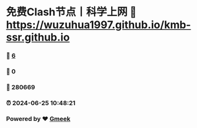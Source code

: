 # 免费Clash节点丨科学上网 :link: https://wuzuhua1997.github.io/kmb-ssr.github.io 
### :page_facing_up: [6](https://wuzuhua1997.github.io/kmb-ssr.github.io/tag.html) 
### :speech_balloon: 0 
### :hibiscus: 280669 
### :alarm_clock: 2024-06-25 10:48:21 
### Powered by :heart: [Gmeek](https://github.com/Meekdai/Gmeek)
